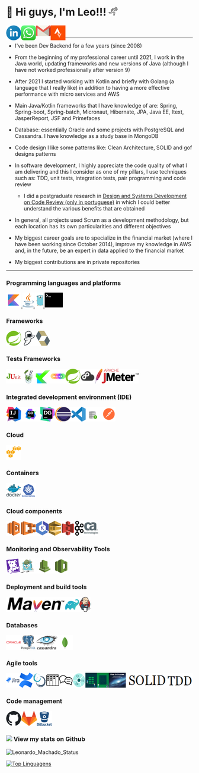 # 👋 Hi guys, I'm Leo!!! <img src="icon/running-run-svgrepo-com.svg" width="24px">

<a target="_blank" href="https://www.linkedin.com/in/leomachadop/?locale=en_US">
  <img align="left" alt="LinkdeIN" width="40px" src="icon/linkedin-icon.svg" />
</a>
<a target="_blank" href="https://api.whatsapp.com/send?phone=5511976524468">
  <img align="left" alt="Whatsapp" width="40px" src="icon/whatsapp-icon.svg" />
</a>
<a target="_blank" href="mailto:leo.machadop@gmail.com">
  <img align="left" alt="Gmail" width="40px" src="icon/gmail-icon.svg" />
</a>
<a target="_blank" href="https://www.strava.com/athletes/leomachadop">
  <img align="left" alt="Facebook" width="40px" src="icon/strava-2.svg" />
</a>
<br>

---- 

* I've been Dev Backend for a few years (since 2008)

* From the beginning of my professional career until 2021, I work in the Java world, updating frameworks and new versions of Java (although I have not worked professionally after version 9)

* After 2021 I started working with Kotlin and briefly with Golang (a language that I really like) in addition to having a more effective performance with micro services and AWS

* Main Java/Kotlin frameworks that I have knowledge of are: Spring, Spring-boot, Spring-batch, Micronaut, Hibernate, JPA, Java EE, Itext, JasperReport, JSF and Primefaces

* Database: essentially Oracle and some projects with PostgreSQL and Cassandra. I have knowledge as a study base in MongoDB

* Code design I like some patterns like: Clean Architecture, SOLID and gof designs patterns

* In software development, I highly appreciate the code quality of what I am delivering and this I consider as one of my pillars, I use techniques such as: TDD, unit tests, integration tests, pair programming and code review
  * I did a postgraduate research in <a href="https://www.linkedin.com/in/leomachadop/overlay/1615165277292/single-media-viewer/">Design and Systems Development on Code Review (only in portuguese)</a> in which I could better understand the various benefits that are obtained

* In general, all projects used Scrum as a development methodology, but each location has its own particularities and different objectives

* My biggest career goals are to specialize in the financial market (where I have been working since October 2014), improve my knowledge in AWS and, in the future, be an expert in data applied to the financial market

* My biggest contributions are in private repositories
----

### Programming languages and platforms
<a target="_blank" href="https://kotlinlang.org/">
    <img height="40" src="icon/icons8-kotlin.svg" alt="Kotlin">
</a>
<a target="_blank" href="https://java.com/">
    <img height="40" src="icon/java-14.svg">
</a>
<a target="_blank" href="https://go.dev/">
    <img height="40" src="icon/golang-gopher.svg">
</a>
<a target="_blank" href="https://www.shellscript.sh/">
    <img height="40" src="icon/terminal-1.svg">
</a>

### Frameworks
<div style="display: flex">
    <a target="_blank" href="https://spring.io/">
      <img height="40" src="icon/spring-3.svg" alt="Spring">
    </a>
    <a target="_blank" href="https://micronaut.io/">
      <img height="40" src="icon/sally_micronaut_mascot.svg" alt="Micronaut">
    </a>
    <a target="_blank" href="https://hibernate.org/">
      <img height="40" src="icon/hibernate.svg" alt="Hibernate">
    </a>
</div>

### Tests Frameworks
<div style="display: flex">
    <a target="_blank" href="https://junit.org/">
      <img height="40" src="icon/junit.png" alt="JUnit">
    </a>
    <a target="_blank" href="https://site.mockito.org/">
      <img height="40" src="icon/mockito.png" alt="Mockito">
    </a>
    <a target="_blank" href="https://kotest.io/">
      <img height="40" src="icon/kotest.png" alt="Kotest">
    </a>
    <a target="_blank" href="https://mockk.io/">
      <img height="40" src="icon/mockk.png" alt="Mockk">
    </a>
    <a target="_blank" href="https://docs.spring.io/spring-framework/docs/current/reference/html/testing.html">
      <img height="40" src="icon/spring-3.svg" alt="Spring-Test">
    </a>
    <a target="_blank" href="https://github.com/stretchr/testify">
      <img height="40" src="icon/testify.png" alt="Spring-Test">
    </a>
    <a target="_blank" href="https://jmeter.apache.org/">
      <img height="40" src="icon/jmeter.svg" alt="JMeter">
    </a>
</div>

### Integrated development environment (IDE)
<div style="display: flex">
    <a target="_blank" href="https://www.jetbrains.com/idea/">
      <img height="40" src="icon/intellij-idea-1.svg" alt="AWS">
    </a>
    <a target="_blank" href="https://www.jetbrains.com/go/">
      <img height="40" src="icon/JetBrain GoLand.svg" alt="Go">
    </a>
    <a target="_blank" href="https://www.jetbrains.com/datagrip/">
      <img height="40" src="icon/datagrip-icon.svg" alt="DataGrip">
    </a>
    <a target="_blank" href="https://eclipse.org//">
      <img height="40" src="icon/eclipse-11.svg" alt="eclipse">
    </a>
    <a target="_blank" href="https://code.visualstudio.com/">
      <img height="40" src="icon/visual-studio-code-1.svg" alt="visualstudio">
    </a>
    <a target="_blank" href="https://www.oracle.com/database/technologies/appdev/sqldeveloper-landing.html">
      <img height="40" src="icon/sql-dev-new_Technology_Data-Security_Detailed.svg" alt="SqlDeveloper">
    </a>
    <a target="_blank" href="https://www.postman.com/">
      <img height="40" src="icon/postman.svg" alt="Postman">
    </a>
</div>

### Cloud
<div style="display: flex">
    <a target="_blank" href="https://aws.amazon.com/">
      <img height="40" src="icon/amazonwebservices-original.svg" alt="AWS">
    </a>
</div>

### Containers
<div style="display: flex">
    <a target="_blank" href="https://www.docker.com/">
      <img height="40" src="icon/docker-original-wordmark.svg" alt="Docker">
    </a>
    <a target="_blank" href="https://kubernetes.io/">
      <img height="40" src="icon/kubernetes-plain-wordmark.svg" alt="Kubernetes">
    </a>
</div>

### Cloud components
<div style="display: flex">
    <a target="_blank" href="https://aws.amazon.com/lambda/">
      <img height="40" src="icon/aws-lambda-svgrepo-com.svg" alt="Lambda">
    </a>
    <a target="_blank" href="https://aws.amazon.com/ecs/">
      <img height="40" src="icon/amazon_ecs-icon.svg" alt="ECS">
    </a>
    <a target="_blank" href="https://aws.amazon.com/eks/">
      <img height="40" src="icon/88_amazon-eks-icon.1593699613.svg" alt="EKC">
    </a>
    <a target="_blank" href="https://aws.amazon.com/sqs/">
      <img height="40" src="icon/aws-sqs-simple-queue-service-seeklogo.com.svg" alt="SQS">
    </a>
    <a target="_blank" href="https://aws.amazon.com/s3/">
      <img height="40" src="icon/Amazon-S3-Logo.svg" alt="S3">
    </a>
    <a target="_blank" href="https://kafka.apache.org/">
      <img height="40" src="icon/kafka.svg" alt="Kafka">
    </a>
    <a target="_blank" href="https://www.broadcom.com/products/software/api-management/layer7-api-gateways">
      <img height="40" src="icon/ca-api-gateway.jpg" alt="Kafka">
    </a>
</div>

### Monitoring and Observability Tools
<div style="display: flex">
    <a target="_blank" href="https://www.datadoghq.com/">
      <img height="40" src="icon/datadog-1.svg" alt="DataDog">
    </a>
    <a target="_blank" href="https://www.jaegertracing.io/">
      <img height="40" src="icon/jaegertracing.jpg" alt="jaegertracing">
    </a>
    <a target="_blank" href="https://aws.amazon.com/cloudwatch/">
      <img height="40" src="icon/aws-cloudwatch3112.jpg" alt="AWS CloudWatch">
    </a>
    <a target="_blank" href="https://aws.amazon.com/xray/">
      <img height="40" src="icon/aws-xray.svg" alt="AWS X-ray">
    </a>
</div>

### Deployment and build tools
<div style="display: flex">
    <a target="_blank" href="https://maven.apache.org/">
      <img height="40" src="icon/maven-logo-black-on-white.png" alt="Maven">
    </a>
    <a target="_blank" href="https://gradle.org/">
      <img height="40" src="icon/gradle.png" alt="Gradle">
    </a>
    <a target="_blank" href="https://www.jenkins.io/">
      <img height="40" src="icon/jenkins.svg" alt="Jenkins">
    </a>
</div>

### Databases
<div style="display: flex">
    <a target="_blank" href="https://www.oracle.com/br/database/">
      <img height="40" src="icon/oracle-original.svg" alt="Oracle">
    </a>
    <a target="_blank" href="https://www.postgresql.org/">
      <img height="40" src="icon/postgresql-original-wordmark.svg" alt="PostgreSQL">
    </a>
    <a target="_blank" href="https://cassandra.apache.org/_/index.html">
      <img height="40" src="icon/Cassandra_logo.svg" alt="Cassandra">
    </a>
    <a target="_blank" href="https://www.mongodb.com/">
      <img height="40" src="icon/mongodb-icon-1.svg" alt="MongoDB">
    </a>
</div>

### Agile tools
<div style="display: flex">
    <a target="_blank" href="https://www.atlassian.com/software/jira">
      <img height="40" src="icon/jira-original-wordmark.svg" alt="Jira">
    </a>
    <a target="_blank" href="https://www.atlassian.com/software/confluence">
      <img height="40" src="icon/confluence-1.svg" alt="Confluence">
    </a>
    <a target="_blank" href="https://www.scrum.org/">
      <img height="40" src="icon/scrum-1.svg" alt="Scrum">
    </a>
    <a target="_blank" href="https://www.scrum.org/resources/kanban-guide-scrum-teams">
      <img height="40" src="icon/kanban.svg" alt="Kanban">
    </a>
    <a target="_blank" href="https://en.wikipedia.org/wiki/Code_review">
      <img height="40" src="icon/customer-reviews-svgrepo-com.svg" alt="Code Review">
    </a>
    <a target="_blank" href="https://en.wikipedia.org/wiki/Lean_software_development">
      <img height="40" src="icon/method-ch2.svg" alt="Lean development">
    </a>
    <a target="_blank" href="https://en.wikipedia.org/wiki/Unit_testing">
      <img height="40" src="icon/unit-tests.png" alt="Lean development">
    </a>
    <a target="_blank" href="https://en.wikipedia.org/wikai/Integration_testing">
      <img height="40" src="icon/integration-tests.png" alt="Lean development">
    </a>
    <a target="_blank" href="https://www.amazon.com/Clean-Architecture-Craftsmans-Software-Structure/dp/0134494164/ref=sr_1_1?keywords=clean+architecture&qid=1646523595&sprefix=clean+ar%2Caps%2C210&sr=8-1">
      <img height="40" src="icon/clean-architecture.png" alt="Clean Architecture">
    </a>
    <a target="_blank" href="https://en.wikipedia.org/wiki/SOLID">
      <img height="40" src="icon/solid.png" alt="TDD">
    </a>
    <a target="_blank" href="https://en.wikipedia.org/wiki/Test-driven_development">
      <img height="40" src="icon/tdd.png" alt="TDD">
    </a>
</div>

### Code management
<div style="display: flex">
    <a target="_blank" href="https://github.com/">
      <img height="40" src="icon/Octicons-mark-github.svg" alt="Github">
    </a>
    <a target="_blank" href="https://about.gitlab.com/">
      <img height="40" src="icon/gitlab.svg" alt="Gitlab">
    </a>
    <a target="_blank" href="https://bitbucket.org/">
      <img height="40" src="icon/bitbucket-original-wordmark.svg" alt="bitbucket">
    </a>
</div>

### <img src="https://media.giphy.com/media/VgCDAzcKvsR6OM0uWg/giphy.gif" width="50"> View my stats on Github 

![Leonardo_Machado_Status](https://github-readme-stats.vercel.app/api?username=leomachadop&show_icons=true)

[![Top Linguagens](https://github-readme-stats.vercel.app/api/top-langs/?username=leomachadop&layout=compact)](https://github.com/anuraghazra/github-readme-stats)